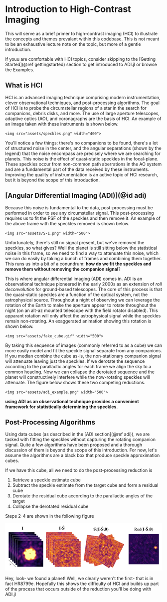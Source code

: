 # Introduction to High-Contrast Imaging

This will serve as a brief primer to high-contrast imaging (HCI) to illustrate the concepts and themes prevalant within this codebase. This is not meant to be an exhaustive lecture note on the topic, but more of a gentle introduction.

If youu are comfortable with HCI topics, consider skipping to the [Getting Started](@ref gettingstarted) section to get introduced to ADI.jl or browse the Examples.

## What is HCI

HCI is an advanced imaging technique comprising modern instrumentation, clever observational techniques, and post-processing algorithms. The goal of HCI is to probe the circumstellar regions of a star in the search for companions, debris disks, and more. The use of large aperture telescopes, adaptive optics (AO), and coronagraphs are the basis of HCI. An example of an image taken with these instruments is shown below.

```@raw html
<img src="assets/speckles.png" width="400">
```

You'll notice a few things: there's no companions to be found, there's a lot of structured noise in the center, and the angular separations (shown by the legend) that the noise encompass are precisely where we are searching for planets. This noise is the effect of quasi-static speckles in the focal-plane. These speckles occur from non-common path aberrations in the AO system and are a fundamental part of the data received by these instruments. Improving the quality of instrumentation is an active topic of HCI research, but it is beyond the scope of this introduction.

## [Angular Differential Imaging (ADI)](@id adi)

Because this noise is fundamental to the data, post-processing must be performed in order to see any circumstellar signal. This post-processing requires us to fit the PSF of the speckles and then remove it. An example of the above frame with the speckles removed is shown below.

```@raw html
<img src="assets/S-1.png" width="500">
```

Unfortunately, there's still no signal present, but we've removed the speckles, so what gives? Well the planet is still sitting below the statistical noise in this frame, so we need to find a way to attenuate this noise, which we can do easily by taking a bunch of frames and combining them together. This runs us into a bit of a conundrum: **how do we fit the speckles and remove them without removing the companion signal**?

This is where angular differential imaging (ADI) comes in. ADI is an observational technique pioneered in the early 2000s as an extension of *roll deconvolution* for ground-based telescopes. The core of this process is that the quasi-static speckles are a function of the optical system, not the astrophysical source. Throughout a night of observing we can leverage the rotation of the Earth to make the aperture appear to rotate throughout the night (on an alt-az mounted telescope with the field rotator disabled). This apparant rotation will only affect the astrophysical signal while the speckles remain non-rotating. An exaggerated animation showing this rotation is shown below.

```@raw html
<img src="assets/fake_cube.gif" width="500">
```

By taking this sequence of images (commonly referred to as a cube) we can more easily model and fit the speckle signal separate from any companions. If you median combine the cube as-is, the non-stationary companion signal will attenuate leaving just the speckles. If we derotate the sequence according to the parallactic angles for each frame we align the sky to a common heading. Now we can collapse the derotated sequence and the planet will constructively interfere while the now-rotating speckles will attenuate. The figure below shows these two competing reductions.

```@raw html
<img src="assets/adi_example.png" width="500">
```

**using ADI as an observational technique provides a convenient framework for statistically determining the speckles**.

## Post-Processing Algorithms

Using data cubes (as described in the [ADI section](@ref adi)), we are tasked with fitting the speckles without capturing the rotating companion signal. Quite a few algorithms have been proposed and a thorough discussion of them is beyond the scope of this introduction. For now, let's assume the algorithms are a black box that produce speckle approximation cubes.

If we have this cube, all we need to do the post-processing reduction is

1. Retrieve a speckle estimate cube
2. Subtract the speckle estimate from the target cube and form a residual cube
3. Derotate the residual cube according to the parallactic angles of the target
4. Collapse the derotated residual cube

Steps 2-4 are shown in the following figure

![](assets/adi_process.png)

Hey, look- we found a planet! Well, we clearly weren't the first- that is in fact HR8799e. Hopefully this shows the difficulty of HCI and builds up part of the process that occurs outside of the reduction you'll be doing with ADI.jl
